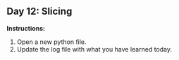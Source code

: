 ## Day 12: Slicing
**Instructions:** 
1. Open a new python file.
2. Update the log file with what you have learned today.
